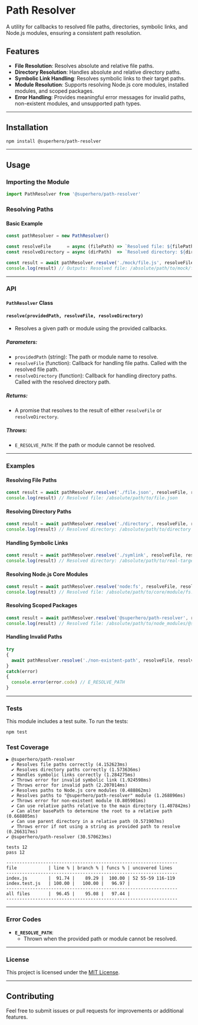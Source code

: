 
# Path Resolver

A utility for callbacks to resolved file paths, directories, symbolic links, and Node.js modules, ensuring a consistent path resolution.

## Features

- **File Resolution**: Resolves absolute and relative file paths.
- **Directory Resolution**: Handles absolute and relative directory paths.
- **Symbolic Link Handling**: Resolves symbolic links to their target paths.
- **Module Resolution**: Supports resolving Node.js core modules, installed modules, and scoped packages.
- **Error Handling**: Provides meaningful error messages for invalid paths, non-existent modules, and unsupported path types.

---

## Installation

```bash
npm install @superhero/path-resolver
```

---

## Usage

### Importing the Module
```javascript
import PathResolver from '@superhero/path-resolver'
```

### Resolving Paths

#### Basic Example
```javascript
const pathResolver = new PathResolver()

const resolveFile      = async (filePath) => `Resolved file: ${filePath}`
const resolveDirectory = async (dirPath)  => `Resolved directory: ${dirPath}`

const result = await pathResolver.resolve('./mock/file.js', resolveFile, resolveDirectory)
console.log(result) // Outputs: Resolved file: /absolute/path/to/mock/file.js
```

---

### API

#### **`PathResolver` Class**

#### **`resolve(providedPath, resolveFile, resolveDirectory)`**

- Resolves a given path or module using the provided callbacks.

##### Parameters:
- `providedPath` (string): The path or module name to resolve.
- `resolveFile` (function): Callback for handling file paths. Called with the resolved file path.
- `resolveDirectory` (function): Callback for handling directory paths. Called with the resolved directory path.

##### Returns:
- A promise that resolves to the result of either `resolveFile` or `resolveDirectory`.

##### Throws:
- `E_RESOLVE_PATH`: If the path or module cannot be resolved.

---

### Examples

#### Resolving File Paths
```javascript
const result = await pathResolver.resolve('./file.json', resolveFile, resolveDirectory)
console.log(result) // Resolved file: /absolute/path/to/file.json
```

#### Resolving Directory Paths
```javascript
const result = await pathResolver.resolve('./directory', resolveFile, resolveDirectory)
console.log(result) // Resolved directory: /absolute/path/to/directory
```

#### Handling Symbolic Links
```javascript
const result = await pathResolver.resolve('./symlink', resolveFile, resolveDirectory)
console.log(result) // Resolved directory: /absolute/path/to/real-target
```

#### Resolving Node.js Core Modules
```javascript
const result = await pathResolver.resolve('node:fs', resolveFile, resolveDirectory)
console.log(result) // Resolved file: /absolute/path/to/core/module/fs.js
```

#### Resolving Scoped Packages
```javascript
const result = await pathResolver.resolve('@superhero/path-resolver', resolveFile, resolveDirectory)
console.log(result) // Resolved file: /absolute/path/to/node_modules/@superhero/path-resolver/index.js
```

#### Handling Invalid Paths
```javascript
try
{
  await pathResolver.resolve('./non-existent-path', resolveFile, resolveDirectory)
} 
catch(error) 
{
  console.error(error.code) // E_RESOLVE_PATH
}
```

---

### Tests

This module includes a test suite. To run the tests:

```bash
npm test
```

### Test Coverage

```
▶ @superhero/path-resolver
  ✔ Resolves file paths correctly (4.152623ms)
  ✔ Resolves directory paths correctly (1.573636ms)
  ✔ Handles symbolic links correctly (1.284275ms)
  ✔ Throws error for invalid symbolic link (1.924598ms)
  ✔ Throws error for invalid path (2.207014ms)
  ✔ Resolves paths to Node.js core modules (0.488862ms)
  ✔ Resolves paths to "@superhero/path-resolver" module (1.268896ms)
  ✔ Throws error for non-existent module (0.805901ms)
  ✔ Can use relative paths relative to the main directory (1.407842ms)
  ✔ Can alter basePath to determine the root to a relative path (0.668805ms)
  ✔ Can use parent directory in a relative path (0.571907ms)
  ✔ Throws error if not using a string as provided path to resolve (0.266317ms)
✔ @superhero/path-resolver (30.570623ms)

tests 12
pass 12

-----------------------------------------------------------------
file            | line % | branch % | funcs % | uncovered lines
-----------------------------------------------------------------
index.js        |  91.74 |    89.29 |  100.00 | 52 55-59 116-119
index.test.js   | 100.00 |   100.00 |   96.97 | 
-----------------------------------------------------------------
all files       |  96.45 |    95.08 |   97.44 | 
-----------------------------------------------------------------
```

---

### Error Codes

- **`E_RESOLVE_PATH`**:
  - Thrown when the provided path or module cannot be resolved.

---

### License

This project is licensed under the [MIT License](LICENSE).

---

## Contributing
Feel free to submit issues or pull requests for improvements or additional features.
